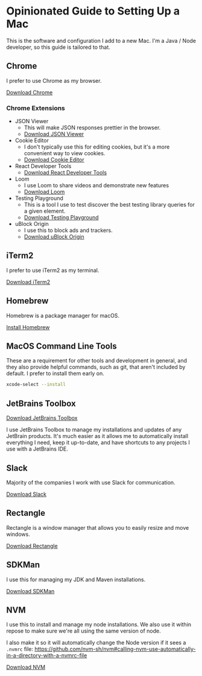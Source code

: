 # Opinionated Guide to Setting Up a Mac

This is the software and configuration I add to a new Mac. I'm a Java / Node developer, so this guide is tailored to
that.

## Chrome

I prefer to use Chrome as my browser.

[Download Chrome](https://www.google.com/chrome/)

### Chrome Extensions

- JSON Viewer
    - This will make JSON responses prettier in the browser.
    - [Download JSON Viewer](https://chrome.google.com/webstore/detail/json-viewer/gbmdgpbipfallnflgajpaliibnhdgobh)
- Cookie Editor
    - I don't typically use this for editing cookies, but it's a more convenient way to view cookies.
    - [Download Cookie Editor](https://chromewebstore.google.com/detail/cookie-editor/iphcomljdfghbkdcfndaijbokpgddeno)
- React Developer Tools
    - [Download React Developer Tools](https://chrome.google.com/webstore/detail/react-developer-tools/fmkadmapgofadopljbjfkapdkoienihi)
- Loom
    - I use Loom to share videos and demonstrate new features
    - [Download Loom](https://chrome.google.com/webstore/detail/loom-for-chrome/liecbddmkiiihnedobmlmillhodjkdmb)
- Testing Playground
    - This is a tool I use to test discover the best testing library queries for a given element.
    - [Download Testing Playground](https://chrome.google.com/webstore/detail/testing-playground/hejbmebodbijjdhflfknehhcgaklhano)
- uBlock Origin
    - I use this to block ads and trackers.
    - [Download uBlock Origin](https://chrome.google.com/webstore/detail/ublock-origin/cjpalhdlnbpafiamejdnhcphjbkeiagm)

## iTerm2

I prefer to use iTerm2 as my terminal.

[Download iTerm2](https://www.iterm2.com/)

## Homebrew

Homebrew is a package manager for macOS.

[Install Homebrew](https://brew.sh/)

## MacOS Command Line Tools

These are a requirement for other tools and development in general, and they also provide helpful commands, such
as git, that aren't included by default. I prefer to install them early on.

```bash
xcode-select --install
```

## JetBrains Toolbox

[Download JetBrains Toolbox](https://www.jetbrains.com/toolbox-app/)

I use JetBrains Toolbox to manage my installations and updates of any JetBrain products. It's much easier as it allows
me to automatically install everything I need, keep it up-to-date, and have shortcuts to any projects I use with a
JetBrains IDE.

## Slack

Majority of the companies I work with use Slack for communication.

[Download Slack](https://slack.com/downloads/mac)

## Rectangle

Rectangle is a window manager that allows you to easily resize and move windows.

[Download Rectangle](https://rectangleapp.com/)

## SDKMan

I use this for managing my JDK and Maven installations.

[Download SDKMan](https://sdkman.io/install)

## NVM

I use this to install and manage my node installations. We also use it within repose to make sure we're all using the
same version of node.

I also make it so it will automatically change the Node version if it sees a `.nvmrc`
file: https://github.com/nvm-sh/nvm#calling-nvm-use-automatically-in-a-directory-with-a-nvmrc-file

[Download NVM](https://github.com/nvm-sh/nvm)
